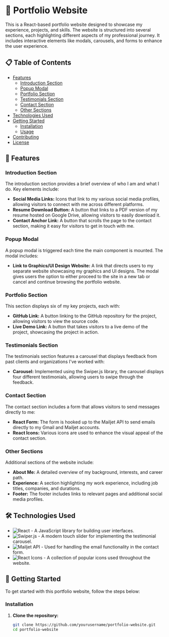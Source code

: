 # 💼 Portfolio Website

This is a React-based portfolio website designed to showcase my experience, projects, and skills. The website is structured into several sections, each highlighting different aspects of my professional journey. It includes interactive elements like modals, carousels, and forms to enhance the user experience.

## 📋 Table of Contents
- [Features](#features)
  - [Introduction Section](#introduction-section)
  - [Popup Modal](#popup-modal)
  - [Portfolio Section](#portfolio-section)
  - [Testimonials Section](#testimonials-section)
  - [Contact Section](#contact-section)
  - [Other Sections](#other-sections)
- [Technologies Used](#technologies-used)
- [Getting Started](#getting-started)
  - [Installation](#installation)
  - [Usage](#usage)
- [Contributing](#contributing)
- [License](#license)

## 🌟 Features

### Introduction Section
The introduction section provides a brief overview of who I am and what I do. Key elements include:

- **Social Media Links:** Icons that link to my various social media profiles, allowing visitors to connect with me across different platforms.
- **Resume Download Button:** A button that links to a PDF version of my resume hosted on Google Drive, allowing visitors to easily download it.
- **Contact Anchor Link:** A button that scrolls the page to the contact section, making it easy for visitors to get in touch with me.

### Popup Modal
A popup modal is triggered each time the main component is mounted. The modal includes:

- **Link to Graphics/UI Design Website:** A link that directs users to my separate website showcasing my graphics and UI designs. The modal gives users the option to either proceed to the site in a new tab or cancel and continue browsing the portfolio website.

### Portfolio Section
This section displays six of my key projects, each with:

- **GitHub Link:** A button linking to the GitHub repository for the project, allowing visitors to view the source code.
- **Live Demo Link:** A button that takes visitors to a live demo of the project, showcasing the project in action.

### Testimonials Section
The testimonials section features a carousel that displays feedback from past clients and organizations I've worked with:

- **Carousel:** Implemented using the Swiper.js library, the carousel displays four different testimonials, allowing users to swipe through the feedback.

### Contact Section
The contact section includes a form that allows visitors to send messages directly to me:

- **React Form:** The form is hooked up to the Mailjet API to send emails directly to my Gmail and Mailjet accounts.
- **React Icons:** Various icons are used to enhance the visual appeal of the contact section.

### Other Sections
Additional sections of the website include:

- **About Me:** A detailed overview of my background, interests, and career path.
- **Experience:** A section highlighting my work experience, including job titles, companies, and durations.
- **Footer:** The footer includes links to relevant pages and additional social media profiles.

## 🛠️ Technologies Used

- ![React](https://img.shields.io/badge/React-%2320232a.svg?style=for-the-badge&logo=react&logoColor=%2361DAFB) - A JavaScript library for building user interfaces.
- ![Swiper.js](https://img.shields.io/badge/Swiper.js-%23FF6347.svg?style=for-the-badge&logo=swiper&logoColor=white) - A modern touch slider for implementing the testimonial carousel.
- ![Mailjet API](https://img.shields.io/badge/Mailjet_API-%23008cdd.svg?style=for-the-badge&logo=mailjet&logoColor=white) - Used for handling the email functionality in the contact form.
- ![React Icons](https://img.shields.io/badge/React_Icons-%2320232a.svg?style=for-the-badge&logo=react&logoColor=white) - A collection of popular icons used throughout the website.

## 🚀 Getting Started

To get started with this portfolio website, follow the steps below:

### Installation

1. **Clone the repository:**
   ```bash
   git clone https://github.com/yourusername/portfolio-website.git
   cd portfolio-website

